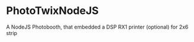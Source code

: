 PhotoTwixNodeJS
===============

A NodeJS Photobooth, that embedded a DSP RX1 printer (optional) for 2x6 strip
